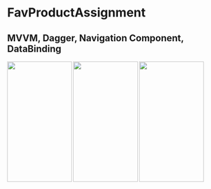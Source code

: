 # FavProductAssignment
## MVVM, Dagger, Navigation Component, DataBinding

<a href="url"><img src="https://user-images.githubusercontent.com/131846090/234671625-765133ad-d630-4617-8051-77d8bb99a22e.png" align="left" height="280" width="150" ></a>

<a href="url"><img src="https://user-images.githubusercontent.com/131846090/234671636-0b111796-920d-47d1-b21b-1654336dddc9.png" align="left" height="280" width="150" ></a>

<a href="url"><img src="https://user-images.githubusercontent.com/131846090/234671638-aae186f4-4356-4a85-bb85-3a162c490be7.png" align="left" height="280" width="150" ></a>



